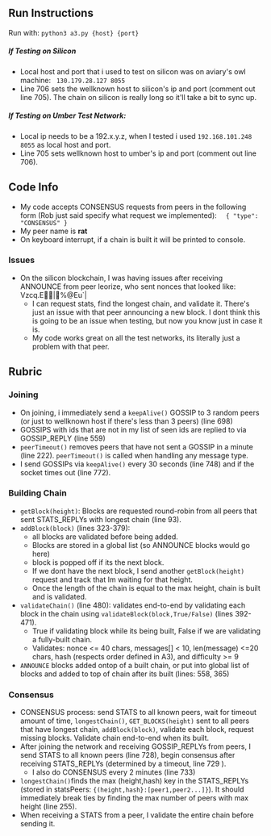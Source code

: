 
## Run Instructions   
Run with: `python3 a3.py {host} {port}`
##### If Testing on Silicon
- Local host and port that i used to test on silicon was on aviary's owl machine: ` 130.179.28.127 8055`
- Line 706 sets the wellknown host to silicon's ip and port (comment out line 705). The chain on silicon is really long so it'll take a bit to sync up.
##### If Testing on Umber Test Network:
- Local ip needs to be a 192.x.y.z,  when I tested i used `192.168.101.248 8055` as local host and port.
- Line 705 sets wellknown host to umber's ip and port (comment out line 706).
## Code Info
- My code accepts CONSENSUS requests from peers in the following form (Rob just said specify what request we implemented):
`  {
            "type": "CONSENSUS"
        }`   
- My peer name is **rat**
- On keyboard interrupt, if a chain is built it will be printed to console. 
### Issues
- On the silicon blockchain, I was having issues after receiving ANNOUNCE from peer leorize, who sent nonces that looked like: Vzcq.E|%@Eu`|
  - I can request stats, find the longest chain, and validate it. There's just an issue with that peer announcing a new block. I dont
  think this is going to be an issue when testing, but now you know just in case it is.
  - My code works great on all the test networks, its literally just a problem with that peer.

## Rubric
### Joining
- On joining, i immediately send a `keepAlive()` GOSSIP to 3 random peers (or just to wellknown host if there's less than 3 peers) (line 698)
- GOSSIPS with ids that are not in my list of seen ids are replied to via GOSSIP_REPLY (line 559)
- `peerTimeout()` removes peers that have not sent a GOSSIP in a minute (line 222). `peerTimeout()` is called when handling any message type.
- I send GOSSIPs via `keepAlive()` every 30 seconds (line 748) and if the socket times out (line 772).

### Building Chain
- `getBlock(height)`: Blocks are requested round-robin from all peers that sent STATS_REPLYs with longest chain (line 93).
- `addBlock(block)` (lines 323-379): 
  - all blocks are validated before being added. 
  - Blocks are stored in a global list (so ANNOUNCE blocks would go here)
  - block is popped off if its  the next block. 
  - If we dont have the next block, I send another `getBlock(height)` request and track that Im waiting for that height.
  - Once the length of the chain is equal to the max height, chain is built and is validated.
- `validateChain()` (line 480): validates end-to-end by validating each block in the chain using `validateBlock(block,True/False)` (lines 392-471).
  - True if validating block while its being built, False if we are validating a fully-built chain.
  - Validates: nonce <= 40 chars, messages[] < 10, len(message) <=20 chars, hash (respects order defined in A3), and difficulty >= 9
- `ANNOUNCE` blocks added ontop of a built chain, or put into global list of blocks and added to top of chain 
after its built (lines: 558, 365)   

### Consensus
- CONSENSUS process: send STATS to all known peers, wait for timeout amount of time,  `longestChain()`, `GET_BLOCKS(height)` sent to all peers that have longest chain,
`addBlock(block)`, validate each block, request missing blocks. Validate chain end-to-end when its built.
- After joining the network and receiving GOSSIP_REPLYs from peers, I send STATS to all known peers (line 728), begin consensus after 
receiving STATS_REPLYs (determined by a timeout,  line 729 ).
  - I also do CONSENSUS every 2 minutes (line 733)
- `longestChain()`finds the max (height,hash) key in the STATS_REPLYs (stored in statsPeers: `{(height,hash}:[peer1,peer2...]}`). It should immediately break ties by finding the max number of peers with max height (line 255).
- When receiving a STATS from a peer, I validate the entire chain before sending it.

